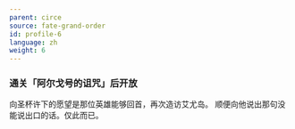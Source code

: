 ```yaml
---
parent: circe
source: fate-grand-order
id: profile-6
language: zh
weight: 6
---
```


### 通关「阿尔戈号的诅咒」后开放

向圣杯许下的愿望是那位英雄能够回首，再次造访艾尤岛。
顺便向他说出那句没能说出口的话。仅此而已。
